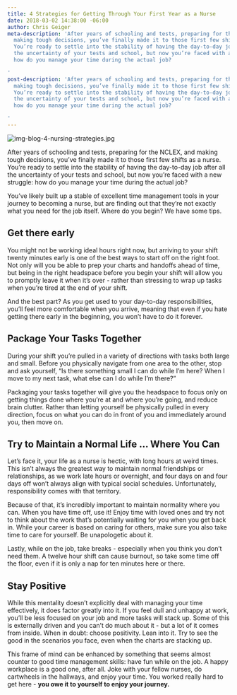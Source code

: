 ```yaml
---
title: 4 Strategies for Getting Through Your First Year as a Nurse
date: 2018-03-02 14:38:00 -06:00
author: Chris Geiger
meta-description: 'After years of schooling and tests, preparing for the NCLEX, and
  making tough decisions, you’ve finally made it to those first few shifts as a nurse.
  You’re ready to settle into the stability of having the day-to-day job after all
  the uncertainty of your tests and school, but now you’re faced with a new struggle:
  how do you manage your time during the actual job?

'
post-description: 'After years of schooling and tests, preparing for the NCLEX, and
  making tough decisions, you’ve finally made it to those first few shifts as a nurse.
  You’re ready to settle into the stability of having the day-to-day job after all
  the uncertainty of your tests and school, but now you’re faced with a new struggle:
  how do you manage your time during the actual job?

'
---
```


![img-blog-4-nursing-strategies.jpg](/blog/uploads/img-blog-4-nursing-strategies.jpg)

After years of schooling and tests, preparing for the NCLEX, and making tough decisions, you’ve finally made it to those first few shifts as a nurse. You’re ready to settle into the stability of having the day-to-day job after all the uncertainty of your tests and school, but now you’re faced with a new struggle: how do you manage your time during the actual job?

You’ve likely built up a stable of excellent time management tools in your journey to becoming a nurse, but are finding out that they’re not exactly what you need for the job itself. Where do you begin? We have some tips.

## Get there early

You might not be working ideal hours right now, but arriving to your shift twenty minutes early is one of the best ways to start off on the right foot. Not only will you be able to prep your charts and handoffs ahead of time, but being in the right headspace before you begin your shift will allow you to promptly leave it when it’s over - rather than stressing to wrap up tasks when you’re tired at the end of your shift.

And the best part? As you get used to your day-to-day responsibilities, you’ll feel more comfortable when you arrive, meaning that even if you hate getting there early in the beginning, you won’t have to do it forever.

## Package Your Tasks Together

During your shift you’re pulled in a variety of directions with tasks both large and small. Before you physically navigate from one area to the other, stop and ask yourself, “Is there something small I can do while I’m here? When I move to my next task, what else can I do while I’m there?”

Packaging your tasks together will give you the headspace to focus only on getting things done where you’re at and where you’re going, and reduce brain clutter. Rather than letting yourself be physically pulled in every direction, focus on what you can do in front of you and immediately around you, then move on.

## Try to Maintain a Normal Life ... Where You Can

Let’s face it, your life as a nurse is hectic, with long hours at weird times. This isn’t always the greatest way to maintain normal friendships or relationships, as we work late hours or overnight, and four days on and four days off won’t always align with typical social schedules. Unfortunately, responsibility comes with that territory.

Because of that, it’s incredibly important to maintain normality where you can. When you have time off, use it! Enjoy time with loved ones and try not to think about the work that’s potentially waiting for you when you get back in. While your career is based on caring for others, make sure you also take time to care for yourself. Be unapologetic about it.

Lastly, while on the job, take breaks - especially when you think you don’t need them. A twelve hour shift can cause burnout, so take some time off the floor, even if it is only a nap for ten minutes here or there.

## Stay Positive

While this mentality doesn’t explicitly deal with managing your time effectively, it does factor greatly into it. If you feel dull and unhappy at work, you’ll be less focused on your job and more tasks will stack up. Some of this is externally driven and you can’t do much about it - but a lot of it comes from inside. When in doubt: choose positivity. Lean into it. Try to see the good in the scenarios you face, even when the charts are stacking up.

This frame of mind can be enhanced by something that seems almost counter to good time management skills: have fun while on the job. A happy workplace is a good one, after all. Joke with your fellow nurses, do cartwheels in the hallways, and enjoy your time. You worked really hard to get here - **you owe it to yourself to enjoy your journey.**

